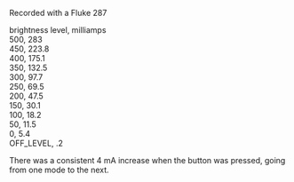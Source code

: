 Recorded with a Fluke 287

brightness level, milliamps<br>
500, 283<br>
450, 223.8<br>
400, 175.1<br>
350, 132.5<br>
300, 97.7<br>
250, 69.5<br>
200, 47.5<br>
150, 30.1<br>
100, 18.2<br>
50, 11.5<br>
0, 5.4<br>
OFF_LEVEL, .2<br>

There was a consistent 4 mA increase when the button was pressed, going from one mode to the next.
